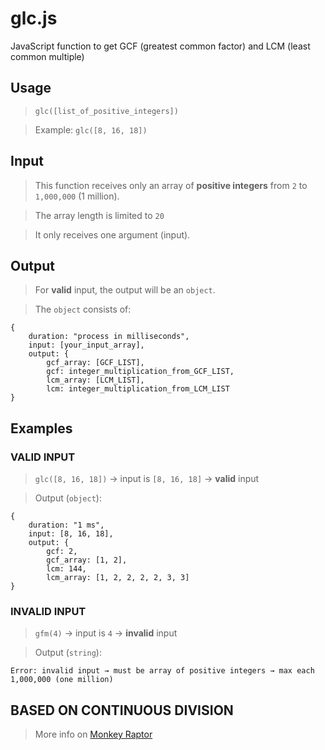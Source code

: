 # glc.js
JavaScript function to get GCF (greatest common factor) and LCM (least common multiple)

## Usage
> `glc([list_of_positive_integers])`

> Example: `glc([8, 16, 18])`

## Input
> This function receives only an array of **positive integers** from `2` to `1,000,000` (1 million).

> The array length is limited to `20`

> It only receives one argument (input).

## Output 
> For **valid** input, the output will be an `object`.

> The `object` consists of:
```
{
    duration: "process in milliseconds",
    input: [your_input_array],
    output: {
        gcf_array: [GCF_LIST],
        gcf: integer_multiplication_from_GCF_LIST,
        lcm_array: [LCM_LIST],
        lcm: integer_multiplication_from_LCM_LIST
}
```

## Examples
### VALID INPUT
> `glc([8, 16, 18])` → input is `[8, 16, 18]` → **valid** input

> Output (`object`):

```
{
    duration: "1 ms",
    input: [8, 16, 18],
    output: {
        gcf: 2,
        gcf_array: [1, 2],        
        lcm: 144,
        lcm_array: [1, 2, 2, 2, 2, 3, 3]
}
```
### INVALID INPUT
> `gfm(4)` → input is `4` → **invalid** input

> Output (`string`):

```
Error: invalid input → must be array of positive integers → max each 1,000,000 (one million)
```

## BASED ON CONTINUOUS DIVISION
> More info on <a href="http://monkeyraptor.johanpaul.net/2018/08/math-finding-gcf-and-lcm-using.html" target="_blank">Monkey Raptor</a>

